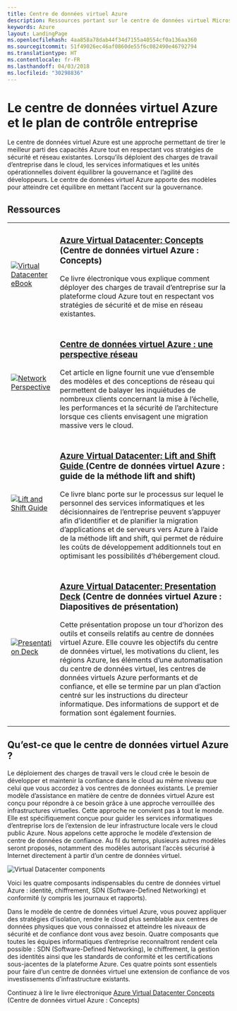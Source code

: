 ```yaml
---
title: Centre de données virtuel Azure
description: Ressources portant sur le centre de données virtuel Microsoft Azure
keywords: Azure
layout: LandingPage
ms.openlocfilehash: 4aa858a78dab44f34d7155a40554cf0a136aa360
ms.sourcegitcommit: 51f49026ec46af0860de55f6c082490e46792794
ms.translationtype: HT
ms.contentlocale: fr-FR
ms.lasthandoff: 04/03/2018
ms.locfileid: "30298836"
---
```

# <a name="azure-virtual-datacenter-and-the-enterprise-control-plane"></a>Le centre de données virtuel Azure et le plan de contrôle entreprise

Le centre de données virtuel Azure est une approche permettant de tirer le meilleur parti des capacités Azure tout en respectant vos stratégies de sécurité et réseau existantes. Lorsqu’ils déploient des charges de travail d’entreprise dans le cloud, les services informatiques et les unités opérationnelles doivent équilibrer la gouvernance et l’agilité des développeurs. Le centre de données virtuel Azure apporte des modèles pour atteindre cet équilibre en mettant l’accent sur la gouvernance.
 
## <a name="resources"></a>Ressources
<table>
<tr>
    <td style="width: 64px; vertical-align: middle;"><a href="http://aka.ms/VDC/Concepts"><img src="../_images/virtual-datacenter.svg" alt="Virtual Datacenter eBook" /></a></td>
    <td>
        <h3><a href="http://aka.ms/VDC/Concepts">Azure Virtual Datacenter: Concepts</a> (Centre de données virtuel Azure : Concepts)</h3>
        <p>Ce livre électronique vous explique comment déployer des charges de travail d’entreprise sur la plateforme cloud Azure tout en respectant vos stratégies de sécurité et de mise en réseau existantes.</p>
    </td>
</tr>
<tr>
    <td style="width: 64px; vertical-align: middle;"><a href="/azure/networking/networking-virtual-datacenter"><img src="./images/vdc-network.png" alt="Network Perspective" /></a></td>
    <td>
        <h3><a href="https://docs.microsoft.com/en-us/azure/networking/networking-virtual-datacenter">Centre de données virtuel Azure : une perspective réseau</a></h3>
        <p>Cet article en ligne fournit une vue d’ensemble des modèles et des conceptions de réseau qui permettent de balayer les inquiétudes de nombreux clients concernant la mise à l’échelle, les performances et la sécurité de l’architecture lorsque ces clients envisagent une migration massive vers le cloud.</p>
    </td>
</tr>
<tr>
    <td style="width: 64px; vertical-align: middle;"><a href="http://aka.ms/VDC/Lift"><img src="./images/vdc-lift-and-shift.png" alt="Lift and Shift Guide" /></a></td>
    <td>
        <h3><a href="http://aka.ms/VDC/Lift">Azure Virtual Datacenter: Lift and Shift Guide </a> (Centre de données virtuel Azure : guide de la méthode lift and shift)</h3>
        <p>Ce livre blanc porte sur le processus sur lequel le personnel des services informatiques et les décisionnaires de l’entreprise peuvent s’appuyer afin d’identifier et de planifier la migration d’applications et de serveurs vers Azure à l’aide de la méthode lift and shift, qui permet de réduire les coûts de développement additionnels tout en optimisant les possibilités d’hébergement cloud.</p>
    </td>
</tr>
<tr>
    <td style="width: 64px; vertical-align: middle;"><a href="http://aka.ms/VDC/Deck"><img src="./images/vdc-deck.png" alt="Presentation Deck" /></a></td>
    <td>
        <h3><a href="http://aka.ms/VDC/Deck">Azure Virtual Datacenter: Presentation Deck</a> (Centre de données virtuel Azure : Diapositives de présentation)</h3>
        <p>Cette présentation propose un tour d’horizon des outils et conseils relatifs au centre de données virtuel Azure. Elle couvre les objectifs du centre de données virtuel, les motivations du client, les régions Azure, les éléments d’une automatisation du centre de données virtuel, les centres de données virtuels Azure performants et de confiance, et elle se termine par un plan d’action centré sur les instructions du directeur informatique. Des informations de support et de formation sont également fournies.</p>
    </td>
</tr>
</table>

## <a name="what-is-the-azure-virtual-datacenter"></a>Qu’est-ce que le centre de données virtuel Azure ?

Le déploiement des charges de travail vers le cloud crée le besoin de développer et maintenir la confiance dans le cloud au même niveau que celui que vous accordez à vos centres de données existants. Le premier modèle d’assistance en matière de centre de données virtuel Azure est conçu pour répondre à ce besoin grâce à une approche verrouillée des infrastructures virtuelles. Cette approche ne convient pas à tout le monde. Elle est spécifiquement conçue pour guider les services informatiques d’entreprise lors de l’extension de leur infrastructure locale vers le cloud public Azure. Nous appelons cette approche le modèle d’extension de centre de données de confiance. Au fil du temps, plusieurs autres modèles seront proposés, notamment des modèles autorisant l’accès sécurisé à Internet directement à partir d’un centre de données virtuel.

<img src="./images/vdc-components.svg" alt="Virtual Datacenter components" style="max-width:700px;"/>

Voici les quatre composants indispensables du centre de données virtuel Azure : identité, chiffrement, SDN (Software-Defined Networking) et conformité (y compris les journaux et rapports).

Dans le modèle de centre de données virtuel Azure, vous pouvez appliquer des stratégies d’isolation, rendre le cloud plus semblable aux centres de données physiques que vous connaissez et atteindre les niveaux de sécurité et de confiance dont vous avez besoin. Quatre composants que toutes les équipes informatiques d’entreprise reconnaîtront rendent cela possible : SDN (Software-Defined Networking), le chiffrement, la gestion des identités ainsi que les standards de conformité et les certifications sous-jacentes de la plateforme Azure. Ces quatre points sont essentiels pour faire d’un centre de données virtuel une extension de confiance de vos investissements d’infrastructure existants.


Continuez à lire le livre électronique <a href="http://aka.ms/VDC/eBook">Azure Virtual Datacenter Concepts</a> (Centre de données virtuel Azure : Concepts)
